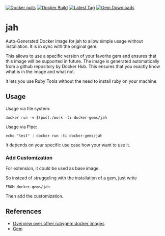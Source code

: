 [![Docker pulls](https://img.shields.io/docker/pulls/rubygem/jah.svg)](https://hub.docker.com/r/rubygem/jah/)
[![Docker Build](https://img.shields.io/docker/automated/rubygem/jah.svg)](https://hub.docker.com/r/rubygem/jah/)
[![Latest Tag](https://img.shields.io/github/tag/docker-rubygem/jah.svg)](https://hub.docker.com/r/rubygem/jah/)
[![Gem Downloads](https://img.shields.io/gem/dt/jah.svg)](https://rubygems.org/gems/jah/)
# jah

Auto-Generated Docker image for jah to allow simple usage without installation.
It is in sync with the original gem.

This allows to use a specific version of your favorite gem and ensures that this image will be supported in future.
The image is generated automatically from a github repository by Docker Hub.
This ensures that you exactly know what is in the image and what not.

It lets you use Ruby Tools without the need to install ruby on your machine.

## Usage

Usage via file system:

`docker run -v $(pwd):/work -ti docker-gems/jah`

Usage via Pipe:

`echo "test" | docker run -ti docker-gems/jah`

It depends on your specific use case how your want to use it.

### Add Customization

For extension, it could be used as base image.

So instead of struggeling with the installation of a gem, just write

`FROM docker-gems/jah`

Then add the customization.

## References

 - [Overview over other rubygem docker images](https://github.com/thinkbot/docker-rubygem)
 - [Gem](https://rubygems.org/gems/jah/)
